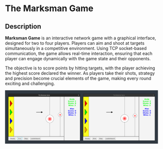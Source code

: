 # The Marksman Game
## Description
**Marksman Game** is an interactive network game with a graphical interface, designed for two to four players. Players can aim and shoot at targets simultaneously in a competitive environment. Using TCP socket-based communication, the game allows real-time interaction, ensuring that each player can engage dynamically with the game state and their opponents.

The objective is to score points by hitting targets, with the player achieving the highest score declared the winner. As players take their shots, strategy and precision become crucial elements of the game, making every round exciting and challenging.

![An example of the gameplay](https://github.com/andy-geek/marksman-game/blob/main/example.png)
